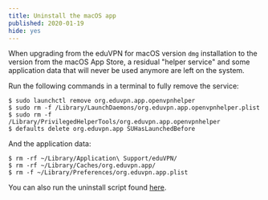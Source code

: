 ```yaml
---
title: Uninstall the macOS app
published: 2020-01-19
hide: yes
---
```


When upgrading from the eduVPN for macOS version `dmg` installation to the 
version from the macOS App Store, a residual "helper service" and some 
application data that will never be used anymore are left on the system. 

Run the following commands in a terminal to fully remove the service:

    $ sudo launchctl remove org.eduvpn.app.openvpnhelper
    $ sudo rm -f /Library/LaunchDaemons/org.eduvpn.app.openvpnhelper.plist
    $ sudo rm -f /Library/PrivilegedHelperTools/org.eduvpn.app.openvpnhelper
    $ defaults delete org.eduvpn.app SUHasLaunchedBefore

And the application data:

    $ rm -rf ~/Library/Application\ Support/eduVPN/
    $ rm -rf ~/Library/Caches/org.eduvpn.app/
    $ rm -f ~/Library/Preferences/org.eduvpn.app.plist

You can also run the uninstall script found 
[here](https://raw.githubusercontent.com/eduvpn/macos/master/uninstall.sh).
